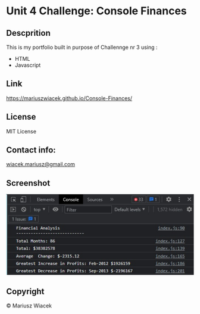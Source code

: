 # Unit 4 Challenge: Console Finances

## Descprition
This is my portfolio built in purpose of Challennge nr 3 using :

* HTML
* Javascript

## Link

https://mariuszwiacek.github.io/Console-Finances/


## License

MIT License

## Contact info: 
wiacek.mariusz@gmail.com

## Screenshot

![screenshot](images/untitled.jpg)


## Copyright

© Mariusz Wiacek


